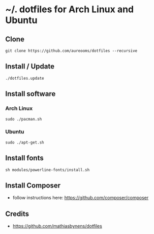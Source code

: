 # ~/. dotfiles for Arch Linux and Ubuntu

## Clone

    git clone https://github.com/aureooms/dotfiles --recursive


## Install / Update

    ./dotfiles.update


## Install software

### Arch Linux

	sudo ./pacman.sh
	
### Ubuntu

    sudo ./apt-get.sh


## Install fonts

    sh modules/powerline-fonts/install.sh


## Install Composer

  - follow instructions here: https://github.com/composer/composer


## Credits

  - https://github.com/mathiasbynens/dotfiles
